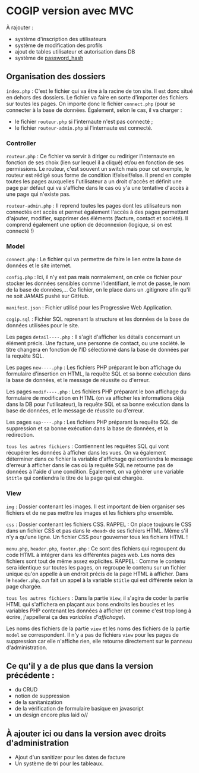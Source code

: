 # COGIP version avec MVC

À rajouter :
- système d'inscription des utilisateurs
- système de modification des profils
- ajout de tables utilisateur et autorisation dans DB
- système de [password_hash](https://openclassrooms.com/courses/concevez-votre-site-web-avec-php-et-mysql/tp-creer-un-espace-membres#/id/r-2178906)

## Organisation des dossiers

``index.php`` : C'est le fichier qui va être à la racine de ton site. Il est donc situé en dehors des dossiers. Le fichier va faire en sorte d'importer des fichiers sur toutes les pages. On importe donc le fichier ``connect.php`` (pour se connecter à la base de données. Également, selon le cas, il va charger :
- le fichier ``routeur.php`` si l'internaute n'est pas connecté ;
- le fichier ``routeur-admin.php`` si l'internaute est connecté.

### Controller

``routeur.php`` : Ce fichier va servir à diriger ou rediriger l'internaute en fonction de ses choix (lien sur lequel il a cliqué) et/ou en fonction de ses permissions. Le routeur, c'est souvent un switch mais pour cet exemple, le routeur est rédigé sous forme de condition if/elseif/else. Il prend en compte toutes les pages auxquelles l'utilisateur a un droit d'accès et définit une page par défaut qui va s'affiche dans le cas où y'a une tentative d'accès à une page qui n'existe pas.

``routeur-admin.php`` : Il reprend toutes les pages dont les utilisateurs non connectés ont accès et permet également l'accès à des pages permettant d'ajouter, modifier, supprimer des éléments (facture, contact et société). Il comprend également une option de déconnexion (logique, si on est connecté !)


### Model

``connect.php`` : Le fichier qui va permettre de faire le lien entre la base de données et le site internet.

``config.php`` : Ici, il n'y est pas mais normalement, on crée ce fichier pour stocker les données sensibles comme l'identifiant, le mot de passe, le nom de la base de données,... Ce fichier, on le place dans un .gitignore afin qu'il ne soit JAMAIS pushé sur GitHub.

``manifest.json`` : Fichier utilisé pour les Progressive Web Application.

``cogip.sql`` : Fichier SQL reprenant la structure et les données de la base de données utilisées pour le site.

Les pages ``detail----.php`` : Il s'agit d'afficher les détails concernant un élément précis. Une facture, une personne de contact, ou une société. le titre changera en fonction de l'ID sélectionné dans la base de données par la requête SQL.

Les pages ``new----.php`` : Les fichiers PHP préparant le bon affichage du formulaire d'insertion en HTML, la requête SQL et sa bonne exécution dans la base de données, et le message de réussite ou d'erreur.

Les pages ``modif----.php`` : Les fichiers PHP préparant le bon affichage du formulaire de modification en HTML (on va afficher les informations déjà dans la DB pour l'utilisateur), la requête SQL et sa bonne exécution dans la base de données, et le message de réussite ou d'erreur.

Les pages ``sup----.php`` : Les fichiers PHP préparant la requête SQL de suppression et sa bonne exécution dans la base de données, et la redirection.

``tous les autres fichiers`` : Contiennent les requêtes SQL qui vont récupérer les données à afficher dans les vues. On va également déterminer dans ce fichier la variable d'affichage qui contiendra le message d'erreur à afficher dans le cas où la requête SQL ne retourne pas de données à l'aide d'une condition. Également, on va générer une variable ``$title`` qui contiendra le titre de la page qui est chargée.

### View

``img`` : Dossier contenant les images. Il est important de bien organiser ses fichiers et de ne pas mettre les images et les fichiers php ensemble.

``css`` : Dossier contenant les fichiers CSS. RAPPEL : On place toujours le CSS dans un fichier CSS et pas dans le ``<head>`` de ses fichiers HTML. Même s'il n'y a qu'une ligne. Un fichier CSS pour gouverner tous les fichiers HTML !

``menu.php``, ``header.php``, ``footer.php`` : Ce sont des fichiers qui regroupent du code HTML à intégrer dans les différentes pages web. Les noms des fichiers sont tout de même assez explicites. RAPPEL : Comme le contenu sera identique sur toutes les pages, on regroupe le contenu sur un fichier unique qu'on appelle à un endroit précis de la page HTML à afficher. Dans le ``header.php``, o.n fait un appel à la variable ``$title`` qui est différente selon la page chargée.

``tous les autres fichiers`` : Dans la partie ``View``, il s'agira de coder la partie HTML qui s'affichera en plaçant aux bons endroits les boucles et les variables PHP contenant les données à afficher (et comme c'est trop long à écrire, j'appellerai ça des *variables d'affichage*).

Les noms des fichiers de la partie ``view`` et les noms des fichiers de la partie ``model`` se correspondent.
Il n'y a pas de fichiers ``view`` pour les pages de suppression car elle n'affiche rien, elle retourne directement sur le panneau d'administration.

## Ce qu'il y a de plus que dans la version précédente :
- du CRUD
- notion de suppression
- de la sanitanization
- de la vérification de formulaire basique en javascript
- un design encore plus laid o//

## À ajouter ici ou dans la version avec droits d'administration
- Ajout d'un sanitizer pour les dates de facture
- Un système de tri pour les tableaux.
